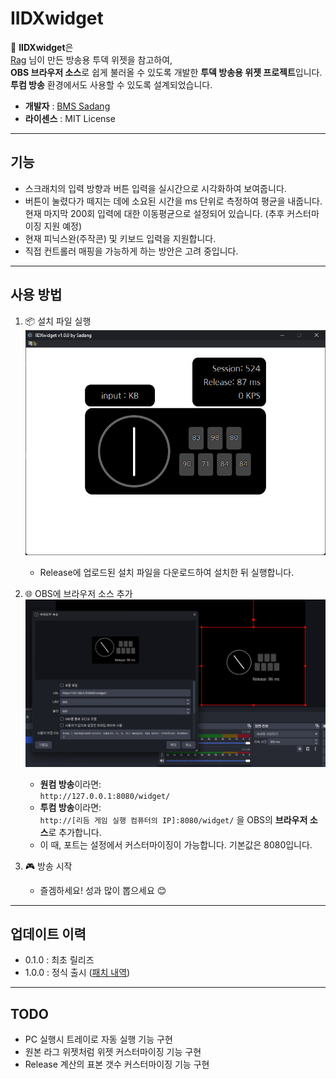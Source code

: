 # IIDXwidget

🎵 **IIDXwidget**은  
[Rag](https://rag-oji.com/dakendisplay/) 님이 만든 방송용 투덱 위젯을 참고하여,  
**OBS 브라우저 소스**로 쉽게 불러올 수 있도록 개발한 **투덱 방송용 위젯 프로젝트**입니다.  
**투컴 방송** 환경에서도 사용할 수 있도록 설계되었습니다.

- **개발자** : [BMS Sadang](https://www.youtube.com/@Sadang)
- **라이센스** : MIT License

---

## 기능

- 스크래치의 입력 방향과 버튼 입력을 실시간으로 시각화하여 보여줍니다.
- 버튼이 눌렸다가 떼지는 데에 소요된 시간을 ms 단위로 측정하여 평균을 내줍니다. 현재 마지막 200회 입력에 대한 이동평균으로 설정되어 있습니다. (추후 커스터마이징 지원 예정)
- 현재 피닉스완(주작콘) 및 키보드 입력을 지원합니다.
- 직접 컨트롤러 매핑을 가능하게 하는 방안은 고려 중입니다.
---
## 사용 방법

1. 📦 설치 파일 실행  
![설치 화면](./images/1.png)
   - Release에 업로드된 설치 파일을 다운로드하여 설치한 뒤 실행합니다.

2. 🌐 OBS에 브라우저 소스 추가
![실행 화면](./images/2.png)
   - **원컴 방송**이라면:  
     `http://127.0.0.1:8080/widget/`
   - **투컴 방송**이라면:  
     `http://[리듬 게임 실행 컴퓨터의 IP]:8080/widget/`
   을 OBS의 **브라우저 소스**로 추가합니다. 
   - 이 때, 포트는 설정에서 커스터마이징이 가능합니다. 기본값은 8080입니다.

3. 🎮 방송 시작
   - 즐겜하세요! 성과 많이 뽑으세요 😊

---

## 업데이트 이력

- 0.1.0 : 최초 릴리즈
- 1.0.0 : 정식 출시 ([패치 내역](https://github.com/Coldlapse/IIDXwidget/releases/tag/v1.0.0))

---

## TODO

- PC 실행시 트레이로 자동 실행 기능 구현
- 원본 라그 위젯처럼 위젯 커스터마이징 기능 구현
- Release 계산의 표본 갯수 커스터마이징 기능 구현
